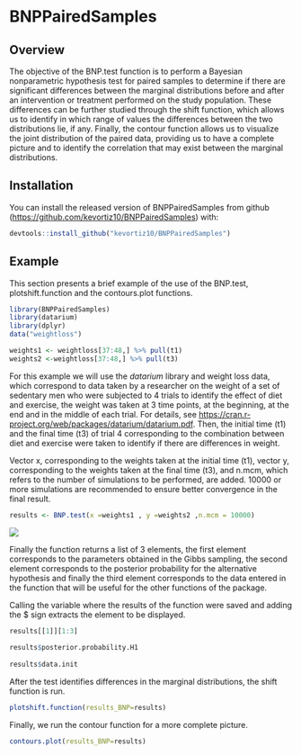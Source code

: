 # BNPPairedSamples

## Overview

The objective of the BNP.test function is to perform a Bayesian nonparametric hypothesis test for paired samples to determine if there are significant differences between the marginal distributions before and after an intervention or treatment performed on the study population. These differences can be further studied through the shift function, which allows us to identify in which range of values the differences between the two distributions lie, if any. Finally, the contour function allows us to visualize the joint distribution of the paired data, providing us to have a complete picture and to identify the correlation that may exist between the marginal distributions.


## Installation

You can install the released version of BNPPairedSamples from github (https://github.com/kevortiz10/BNPPairedSamples) with:

``` r
devtools::install_github("kevortiz10/BNPPairedSamples")
```

## Example

This section presents a brief example of the use of the BNP.test,  plotshift.function and the contours.plot functions.


``` r
library(BNPPairedSamples)
library(datarium)
library(dplyr)
data("weightloss")

weights1 <- weightloss[37:48,] %>% pull(t1)
weights2 <-weightloss[37:48,] %>% pull(t3)

```

For this example we will use the $datarium$ library and weight loss data, which correspond to data taken by a researcher on the weight of a set of sedentary men who were subjected to 4 trials to identify the effect of diet and exercise, the weight was taken at 3 time points, at the beginning, at the end and in the middle of each trial. For details, see https://cran.r-project.org/web/packages/datarium/datarium.pdf. Then, the initial time (t1) and the final time (t3) of trial 4 corresponding to the combination between diet and exercise were taken to identify if there are differences in weight.

Vector x, corresponding to the weights taken at the initial time (t1), vector y, corresponding to the weights taken at the final time (t3), and n.mcm, which refers to the number of simulations to be performed, are added. 10000 or more simulations are recommended to ensure better convergence in the final result.

``` r
results <- BNP.test(x =weights1 , y =weights2 ,n.mcm = 10000)
```
![](README-files/hypothesis_weight_losss.png)<!-- -->

Finally the function returns a list of 3 elements, the first element corresponds to the parameters obtained in the Gibbs sampling, the second element corresponds to the posterior probability for the alternative hypothesis and finally the third element corresponds to the data entered in the function that will be useful for the other functions of the package.

Calling the variable where the results of the function were saved and adding the $ sign extracts the element to be displayed.

``` r
results[[1]][1:3]
  
results$posterior.probability.H1
  
results$data.init
```


After the test identifies differences in the marginal distributions, the shift function is run.


``` r
plotshift.function(results_BNP=results)
```


Finally, we run the contour function for a more complete picture.

``` r
contours.plot(results_BNP=results)
```
